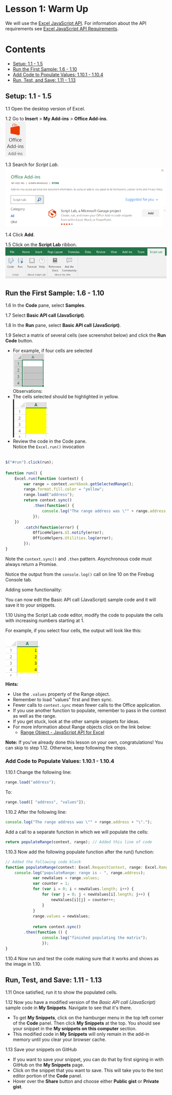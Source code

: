 # Lesson 1: Warm Up

We will use the [Excel JavaScript API](https://dev.office.com/reference/add-ins/excel/application). For information about the API requirements see [Excel JavaScript API Requirements](https://github.com/OfficeDev/office-js-docs/blob/master/reference/requirement-sets/excel-api-requirement-sets.md).

# Contents
* [Setup: 1.1 - 1.5](#setup-11---15)
* [Run the First Sample: 1.6 - 1.10](#run-the-first-sample-16---110)
* [Add Code to Populate Values: 1.10.1 - 1.10.4](#add-code-to-populate-values-1101---1104)
* [Run, Test, and Save: 1.11 - 1.13](#run-test-and-save-111---113)

## Setup: 1.1 - 1.5

1.1 Open the desktop version of Excel.

1.2 Go to **Insert** > **My Add-ins** > **Office Add-ins**.  
    ![alt text](Lesson_01_Office_Add-ins_button.png "Office Add-ins button")

1.3 Search for *Script Lab*.  
    ![alt text](Lesson_01_Script_Lab_in_store.png "Script Lab add-in in the Office Add-ins Store")

1.4 Click **Add**.

1.5 Click on the **Script Lab** ribbon.  
    ![alt text](Lesson_01_Script_Lab_ribbon.png "Script Lab ribbon")

## Run the First Sample: 1.6 - 1.10

1.6 In the **Code** pane, select **Samples**.

1.7 Select **Basic API call (JavaScript)**.

1.8 In the **Run** pane, select **Basic API call (JavaScript)**.

1.9 Select a matrix of several cells (see screenshot below) and click the **Run Code** button.
* For example, if four cells are selected  
    ![alt text](Lesson_01_01.png "Selected cells")  
    Observations:  
* The cells selected should be highlighted in yellow.  
    ![alt text](Lesson_01_02.PNG "Highlighted cells")  
* Review the code in the Code pane.  
Notice the ```Excel.run()``` invocation  
```javascript

$("#run").click(run);

function run() {
    Excel.run(function (context) {
        var range = context.workbook.getSelectedRange();
        range.format.fill.color = "yellow";
        range.load("address");
        return context.sync()
            .then(function() {
                console.log("The range address was \"" + range.address + "\".");
            });
    })
        .catch(function(error) {
            OfficeHelpers.UI.notify(error);
            OfficeHelpers.Utilities.log(error);
        });
}
```  
Note the ```context.sync()``` and ```.then``` pattern. Asynchronous code must always return a Promise.  

Notice the output from the ```console.log()``` call on line 10 on the Firebug
Console tab.

Adding some functionality:

You can now edit the Basic API call (JavaScript) sample code and it will save it to your snippets.

1.10 Using the Script Lab code editor, modify the code to populate the cells with increasing numbers starting at 1.

For example, if you select four cells, the output will look like this:

![alt text](Lesson_01_03.png "Highlighted cells with values")

**Hints:**

* Use the `.values` property of the Range object.
* Remember to load "values" first and then sync.
* Fewer calls to `context.sync` mean fewer calls to the Office application.
* If you use another function to populate, remember to pass in the context as well as the range.
* If you get stuck, look at the other sample snippets for ideas.
* For more information about Range objects click on the link below:  
    * [Range Object - JavaScript API for Excel](https://github.com/OfficeDev/office-js-docs/blob/master/reference/excel/range.md)

**Note:** If you've already done this lesson on your own, congratulations! You can skip to step 1.12. Otherwise, keep following the steps.

### Add Code to Populate Values: 1.10.1 - 1.10.4

1.10.1 Change the following line: 

```javascript
range.load("address");
```

To: 

```javascript
range.load([ "address", "values"]);
```

1.10.2 After the following line:

```javascript
console.log("The range address was \"" + range.address + "\".");
```

Add a call to a separate function in which we will populate the cells:

```javascript
return populateRange(context, range); // Added this line of code
```

1.10.3 Now add the following populate function after the run() function:

```javascript
// Added the following code block
function populateRange(context: Excel.RequestContext, range: Excel.Range) {
    console.log("populateRange: range is - ", range.address);
            var newValues = range.values;
            var counter = 1;
            for (var i = 0; i < newValues.length; i++) {
                for (var j = 0; j < newValues[i].length; j++) {
                    newValues[i][j] = counter++;
                }
            }
            range.values = newValues;

            return context.sync()
	    .then(function () {
			    console.log("finished populating the matrix");
			    });
}
```

1.10.4 Now run and test the code making sure that it works and shows as the image in 1.10.

## Run, Test, and Save: 1.11 - 1.13

1.11 Once satisfied, run it to show the populated cells.

1.12 Now you have a modified version of the *Basic API call (JavaScript)* sample code in **My Snippets**. Navigate to see that it's there.
* To get **My Snippets**, click on the hamburger menu in the top left corner of the **Code** panel. Then click **My Snippets** at the top. You should see your snippet in the **My snippets on this computer** section.
* This modified code in **My Snippets** will only remain in the add-in memory until you clear your browser cache.

1.13 Save your snippets on GitHub
* If you want to save your snippet, you can do that by first signing in with GitHub on the **My Snippets** page.
* Click on the snippet that you want to save. This will take you to the text editor portion of the **Code** panel.
* Hover over the **Share** button and choose either **Public gist** or **Private gist**.
